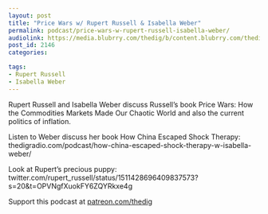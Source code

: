 ```yaml
---
layout: post
title: "Price Wars w/ Rupert Russell & Isabella Weber"
permalink: podcast/price-wars-w-rupert-russell-isabella-weber/
audiolink: https://media.blubrry.com/thedig/b/content.blubrry.com/thedig/The_Dig-EP_351-PriceWars.mp3
post_id: 2146
categories: 

tags: 
- Rupert Russell
- Isabella Weber
---
```


Rupert Russell and Isabella Weber discuss Russell’s book Price Wars: How the Commodities Markets Made Our Chaotic World and also the current politics of inflation.

Listen to Weber discuss her book How China Escaped Shock Therapy: thedigradio.com/podcast/how-china-escaped-shock-therapy-w-isabella-weber/

Look at Rupert’s precious puppy: twitter.com/rupert_russell/status/1511428696409837573?s=20&t=OPVNgfXuokFY6ZQYRkxe4g

Support this podcast at [patreon.com/thedig](http://www.patreon.com/TheDig) 
